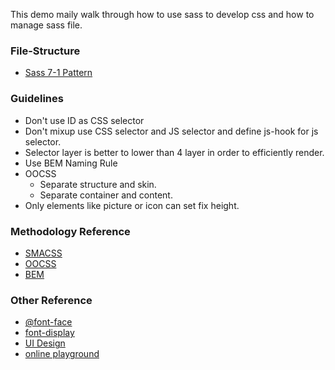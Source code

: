This demo maily walk through how to use sass to develop css and how to manage sass file.
### File-Structure
- [Sass 7-1 Pattern](https://gist.github.com/rveitch/84cea9650092119527bc)

### Guidelines
- Don't use ID as CSS selector
- Don't mixup use CSS selector and JS selector and define js-hook for js selector.
- Selector layer is better to lower than 4 layer in order to efficiently render.
- Use BEM Naming Rule
- OOCSS 
  - Separate structure and skin.
  - Separate container and content.
- Only elements like picture or icon can set fix height.

### Methodology Reference
- [SMACSS](http://smacss.com/)
- [OOCSS](http://oocss.org/)
- [BEM](http://getbem.com/introduction/)

### Other Reference
- [@font-face](https://blog.gtwang.org/web-development/css-font-face/)
- [font-display](https://www.astralweb.com.tw/use-font-display-to-improve-and-optimize-website/)
- [UI Design](https://www.figma.com/file/jp0DadTSAJQEH7TYO2Y1Eg/Week1---%E5%8F%B0%E7%81%A3%E6%97%85%E9%81%8A%E6%99%AF%E9%BB%9E%E5%B0%8E%E8%A6%BD?node-id=0%3A1)
- [online playground](https://www.sassmeister.com/)
